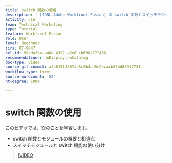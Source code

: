 ```yaml
---
title: switch 関数の使用
description: ' [!DNL Adobe Workfront Fusion] の switch 関数とスイッチモジュールの概要、およびスイッチ機能とスイッチモジュールの使い分けについて説明します。'
activity: use
team: Technical Marketing
type: Tutorial
feature: Workfront Fusion
role: User
level: Beginner
jira: KT-9047
exl-id: 99adafb4-a40d-4392-a2e6-cb698e77f436
recommendations: noDisplay,noCatalog
doc-type: video
source-git-commit: a4e61514567ac8c2b4ad5c9ecacb87bd83947731
workflow-type: tm+mt
source-wordcount: '52'
ht-degree: 100%

---
```


# switch 関数の使用

このビデオでは、次のことを学習します。

* switch 関数とモジュールの概要と相違点
* スイッチモジュールと switch 機能の使い分け

>[!VIDEO](https://video.tv.adobe.com/v/335288/?quality=12&learn=on)
